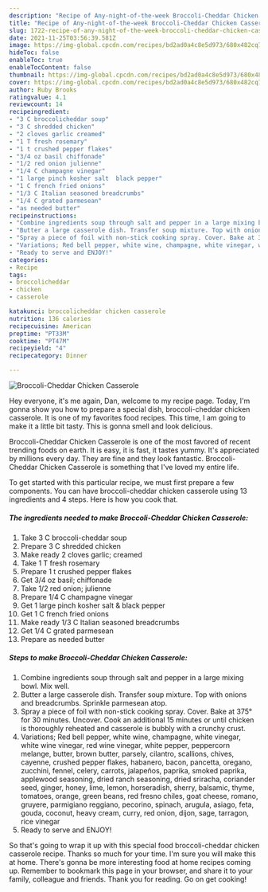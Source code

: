```yaml
---
description: "Recipe of Any-night-of-the-week Broccoli-Cheddar Chicken Casserole"
title: "Recipe of Any-night-of-the-week Broccoli-Cheddar Chicken Casserole"
slug: 1722-recipe-of-any-night-of-the-week-broccoli-cheddar-chicken-casserole
date: 2021-11-25T03:56:39.581Z
image: https://img-global.cpcdn.com/recipes/bd2ad0a4c8e5d973/680x482cq70/broccoli-cheddar-chicken-casserole-recipe-main-photo.jpg
hideToc: false
enableToc: true
enableTocContent: false
thumbnail: https://img-global.cpcdn.com/recipes/bd2ad0a4c8e5d973/680x482cq70/broccoli-cheddar-chicken-casserole-recipe-main-photo.jpg
cover: https://img-global.cpcdn.com/recipes/bd2ad0a4c8e5d973/680x482cq70/broccoli-cheddar-chicken-casserole-recipe-main-photo.jpg
author: Ruby Brooks
ratingvalue: 4.1
reviewcount: 14
recipeingredient:
- "3 C broccolicheddar soup"
- "3 C shredded chicken"
- "2 cloves garlic creamed"
- "1 T fresh rosemary"
- "1 t crushed pepper flakes"
- "3/4 oz basil chiffonade"
- "1/2 red onion julienne"
- "1/4 C champagne vinegar"
- "1 large pinch kosher salt  black pepper"
- "1 C french fried onions"
- "1/3 C Italian seasoned breadcrumbs"
- "1/4 C grated parmesean"
- "as needed butter"
recipeinstructions:
- "Combine ingredients soup through salt and pepper in a large mixing bowl. Mix well."
- "Butter a large casserole dish. Transfer soup mixture. Top with onions and breadcrumbs. Sprinkle parmesean atop."
- "Spray a piece of foil with non-stick cooking spray. Cover. Bake at 375° for 30 minutes. Uncover. Cook an additional 15 minutes or until chicken is thoroughly reheated and casserole is bubbly with a crunchy crust."
- "Variations; Red bell pepper, white wine, champagne, white vinegar, white wine vinegar, red wine vinegar, white pepper, peppercorn melange, butter, brown butter, parsely, cilantro, scallions, chives, cayenne, crushed pepper flakes, habanero, bacon, pancetta, oregano, zucchini, fennel, celery, carrots, jalapeños, paprika, smoked paprika, applewood seasoning, dried ranch seasoning, dried sriracha, coriander seed, ginger, honey, lime, lemon, horseradish, sherry, balsamic, thyme, tomatoes, orange, green beans, red fresno chiles, goat cheese, romano, gruyere, parmigiano reggiano, pecorino, spinach, arugula, asiago, feta, gouda, coconut, heavy cream, curry, red onion, dijon, sage, tarragon, rice vinegar"
- "Ready to serve and ENJOY!"
categories:
- Recipe
tags:
- broccolicheddar
- chicken
- casserole

katakunci: broccolicheddar chicken casserole 
nutrition: 136 calories
recipecuisine: American
preptime: "PT33M"
cooktime: "PT47M"
recipeyield: "4"
recipecategory: Dinner

---
```



![Broccoli-Cheddar Chicken Casserole](https://img-global.cpcdn.com/recipes/bd2ad0a4c8e5d973/680x482cq70/broccoli-cheddar-chicken-casserole-recipe-main-photo.jpg)

Hey everyone, it's me again, Dan, welcome to my recipe page. Today, I'm gonna show you how to prepare a special dish, broccoli-cheddar chicken casserole. It is one of my favorites food recipes. This time, I am going to make it a little bit tasty. This is gonna smell and look delicious.

Broccoli-Cheddar Chicken Casserole is one of the most favored of recent trending foods on earth. It is easy, it is fast, it tastes yummy. It's appreciated by millions every day. They are fine and they look fantastic. Broccoli-Cheddar Chicken Casserole is something that I've loved my entire life.




To get started with this particular recipe, we must first prepare a few components. You can have broccoli-cheddar chicken casserole using 13 ingredients and 4 steps. Here is how you cook that.

<!--inarticleads1-->

##### The ingredients needed to make Broccoli-Cheddar Chicken Casserole:

1. Take 3 C broccoli-cheddar soup
1. Prepare 3 C shredded chicken
1. Make ready 2 cloves garlic; creamed
1. Take 1 T fresh rosemary
1. Prepare 1 t crushed pepper flakes
1. Get 3/4 oz basil; chiffonade
1. Take 1/2 red onion; julienne
1. Prepare 1/4 C champagne vinegar
1. Get 1 large pinch kosher salt &amp; black pepper
1. Get 1 C french fried onions
1. Make ready 1/3 C Italian seasoned breadcrumbs
1. Get 1/4 C grated parmesean
1. Prepare as needed butter




<!--inarticleads2-->

##### Steps to make Broccoli-Cheddar Chicken Casserole:

1. Combine ingredients soup through salt and pepper in a large mixing bowl. Mix well.
1. Butter a large casserole dish. Transfer soup mixture. Top with onions and breadcrumbs. Sprinkle parmesean atop.
1. Spray a piece of foil with non-stick cooking spray. Cover. Bake at 375° for 30 minutes. Uncover. Cook an additional 15 minutes or until chicken is thoroughly reheated and casserole is bubbly with a crunchy crust.
1. Variations; Red bell pepper, white wine, champagne, white vinegar, white wine vinegar, red wine vinegar, white pepper, peppercorn melange, butter, brown butter, parsely, cilantro, scallions, chives, cayenne, crushed pepper flakes, habanero, bacon, pancetta, oregano, zucchini, fennel, celery, carrots, jalapeños, paprika, smoked paprika, applewood seasoning, dried ranch seasoning, dried sriracha, coriander seed, ginger, honey, lime, lemon, horseradish, sherry, balsamic, thyme, tomatoes, orange, green beans, red fresno chiles, goat cheese, romano, gruyere, parmigiano reggiano, pecorino, spinach, arugula, asiago, feta, gouda, coconut, heavy cream, curry, red onion, dijon, sage, tarragon, rice vinegar
1. Ready to serve and ENJOY!



So that's going to wrap it up with this special food broccoli-cheddar chicken casserole recipe. Thanks so much for your time. I'm sure you will make this at home. There's gonna be more interesting food at home recipes coming up. Remember to bookmark this page in your browser, and share it to your family, colleague and friends. Thank you for reading. Go on get cooking!
